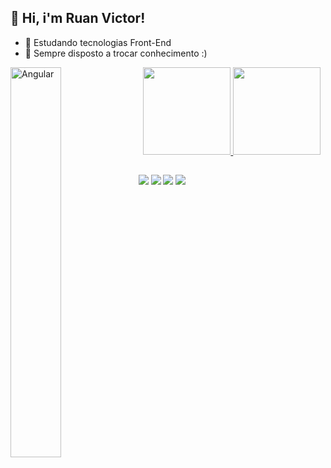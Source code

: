 ## 👋 Hi, i'm Ruan Victor! 

- 😬 Estudando tecnologias Front-End
- 👥 Sempre disposto a trocar conhecimento :)
<img width="40%" align="left" alt="Angular" src="https://i.pinimg.com/originals/a9/cb/3d/a9cb3d62f00833ca6f2b034f5c3669b6.gif"/>
<div align="center">
  <a href="https://github.com/biassumcao">
  <img height="140em" src="https://github-readme-stats.vercel.app/api?username=ruancarreirogomes&show_icons=true&theme=midnight-purple&include_all_commits=true&count_private=true"/>
  <img height="140em" src="https://github-readme-stats.vercel.app/api/top-langs/?username=ruancarreirogomes&layout=compact&langs_count=7&theme=midnight-purple"/>
</div>
  
  ##
  
<div> 
  <a href="https://instagram.com/rruan_victor"><img src="https://img.shields.io/badge/-Instagram-%23E4405F?style=for-the-badge&logo=instagram&logoColor=white"></a>
  <a href="https://www.linkedin.com/in/ruan-victor-carreiro-gomes-b9202b22b/"><img src="https://img.shields.io/badge/-LinkedIn-%230077B5?style=for-the-badge&logo=linkedin&logoColor=white"></a> 
  <a href = "mailto:ruanvictorp22111@gmail.com"><img src="https://img.shields.io/badge/Gmail-D14836?style=for-the-badge&logo=gmail&logoColor=white"></a>
  <a href="https://web.whatsapp.com/send?phone=5586981418197"><img src="https://img.shields.io/badge/WhatsApp-25D366?style=for-the-badge&logo=whatsapp&logoColor=white"></a>
</div>
